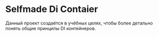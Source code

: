 # Selfmade Di Contaier

Данный проект создаётся в учёбных целях, чтобы более детально понять общие принципы DI контейнеров.

